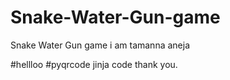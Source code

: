 # Snake-Water-Gun-game
Snake Water Gun game
i am tamanna aneja

#hellloo 
#pyqrcode jinja code
thank you.
